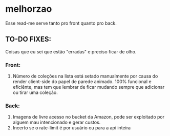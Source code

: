 # melhorzao

Esse read-me serve tanto pro front quanto pro back.

## TO-DO FIXES:

Coisas que eu sei que estão "erradas" e preciso ficar de olho.

### Front:

1. Número de coleções na lista está setado manualmente por causa do render client-side do papel de parede animado. 100% funcional e eficiênte, mas tem que lembrar de ficar mudando sempre que adicionar ou tirar uma coleção.

### Back:

1. Imagens de livre acesso no bucket da Amazon, pode ser exploitado por alguem mau intencionado e gerar custos.
2. Incerto se o rate-limit é por usuário ou para a api inteira
